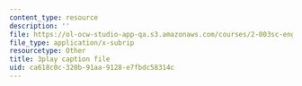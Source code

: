 ```yaml
---
content_type: resource
description: ''
file: https://ol-ocw-studio-app-qa.s3.amazonaws.com/courses/2-003sc-engineering-dynamics-fall-2011/ca618c0c320b91aa9128e7fbdc58314c_OxcCPTc_bXw.srt
file_type: application/x-subrip
resourcetype: Other
title: 3play caption file
uid: ca618c0c-320b-91aa-9128-e7fbdc58314c
---
```

